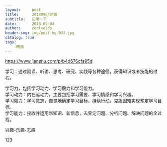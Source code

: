 ```yaml
---
layout:     post
title:      20180904网摘
subtitle:   记录一下
date:       2018-09-04
author:     coolvoldo
header-img: img/post-bg-BJJ.jpg
catalog: true
tags:
    -网摘 
---
```


https://www.jianshu.com/p/b4d676cfa95d

学习：通过阅读、听讲、思考、研究、实践等各种途径，获得知识或者技能的过程。

学习力，包括学习动力、学习毅力和学习能力。  
学习动力：内在驱动力，主要包括学习需要、学习情感和学习兴趣。  
学习毅力：学习意志，自觉地确定学习目标，持续行动，克服困难实现预定学习目标。  
学习能力：接收并运用新知识、新信息，去界定问题、分析问题、解决问题的全过程。

兴趣-乐趣-志趣




123
